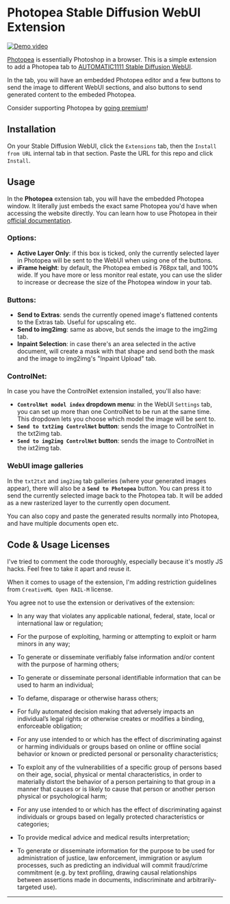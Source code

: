 # Photopea Stable Diffusion WebUI Extension

[![Demo video](https://img.youtube.com/vi/f_OXiNAvtII/0.jpg)](https://youtu.be/f_OXiNAvtII)

[Photopea](https://www.photopea.com) is essentially Photoshop in a browser. This is a simple extension to add a Photopea tab to [AUTOMATIC1111 Stable Diffusion WebUI](https://github.com/AUTOMATIC1111/stable-diffusion-webui/).

In the tab, you will have an embedded Photopea editor and a few buttons to send the image to different WebUI sections, and also buttons to send generated content to the embeded Photopea.

Consider supporting Photopea by [going premium](https://www.photopea.com/api/accounts)!

## Installation

On your Stable Diffusion WebUI, click the `Extensions` tab, then the `Install from URL` internal tab in that section. Paste the URL for this repo and click `Install`.

## Usage

In the **Photopea** extension tab, you will have the embedded Photopea window. It literally just embeds the exact same Photopea you'd have when accessing the website directly. You can learn how to use Photopea in their [official documentation](https://www.photopea.com/learn/). 

### Options:
* **Active Layer Only**: if this box is ticked, only the currently selected layer in Photopea will be sent to the WebUI when using one of the buttons.
* **iFrame height**:  by default, the Photopea embed is 768px tall, and 100% wide. If you have more or less monitor real estate, you can use the slider to increase or decrease the size of the Photopea window in your tab.

### Buttons:
* **Send to Extras**: sends the currently opened image's flattened contents to the Extras tab. Useful for upscaling etc.
* **Send to img2img**: same as above, but sends the image to the img2img tab.
* **Inpaint Selection**: in case there's an area selected in the active document, will create a mask with that shape and send both the mask and the image to img2img's "Inpaint Upload" tab.

### ControlNet:

In case you have the ControlNet extension installed, you'll also have:

* **`ControlNet model index` dropdown menu**: in the WebUI `Settings` tab, you can set up more than one ControlNet to be run at the same time. This dropdown lets you choose which model the image will be sent to.
* **`Send to txt2img ControlNet` button**: sends the image to ControlNet in the txt2img tab.
* **`Send to img2img ControlNet` button**: sends the image to ControlNet in the ixt2img tab.

### WebUI image galleries
In the `txt2txt` and `img2img` tab galleries (where your generated images appear), there will also be a **`Send to Photopea`** button. You can press it to send the currently selected image back to the Photopea tab. It will be added as a new rasterized layer to the currently open document.

You can also copy and paste the generated results normally into Photopea, and have multiple documents open etc.

## Code & Usage Licenses
I've tried to comment the code thoroughly, especially because it's mostly JS hacks. Feel free to take it apart and reuse it.

When it comes to usage of the extension, I'm adding restriction guidelines from `CreativeML Open RAIL-M` license.

You agree not to use the extension or derivatives of the extension:

- In any way that violates any applicable national, federal, state, local or international law or regulation;

- For the purpose of exploiting, harming or attempting to exploit or harm minors in any way;

- To generate or disseminate verifiably false information and/or content with the purpose of harming others;

- To generate or disseminate personal identifiable information that can be used to harm an individual;

- To defame, disparage or otherwise harass others;

- For fully automated decision making that adversely impacts an individual’s legal rights or otherwise creates or modifies a binding, enforceable obligation;

- For any use intended to or which has the effect of discriminating against or harming individuals or groups based on online or offline social behavior or known or predicted personal or personality characteristics;

- To exploit any of the vulnerabilities of a specific group of persons based on their age, social, physical or mental characteristics, in order to materially distort the behavior of a person pertaining to that group in a manner that causes or is likely to cause that person or another person physical or psychological harm;

- For any use intended to or which has the effect of discriminating against individuals or groups based on legally protected characteristics or categories;

- To provide medical advice and medical results interpretation;

- To generate or disseminate information for the purpose to be used for administration of justice, law enforcement, immigration or asylum processes, such as predicting an individual will commit fraud/crime commitment (e.g. by text profiling, drawing causal relationships between assertions made in documents, indiscriminate and arbitrarily-targeted use).
-----